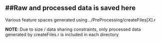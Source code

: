 ##Raw and processed data is saved here
---

Various feature spaces generated using ../PreProcessing/createFiles[X].r

__NOTE__: Due to size / data sharing constraints, 
only processed data generated by createFiles.r is included in each directory
